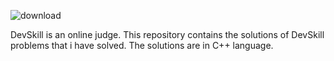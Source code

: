 ![download](https://user-images.githubusercontent.com/36194333/90320263-7f5f5f80-df61-11ea-9313-fcb68e505345.png)

DevSkill is an online judge. This repository contains the solutions of DevSkill problems that i have solved. The solutions are in C++ language.
